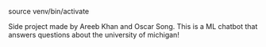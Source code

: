 source venv/bin/activate

Side project made by Areeb Khan and Oscar Song. This is a ML chatbot that answers questions about the university of michigan!
